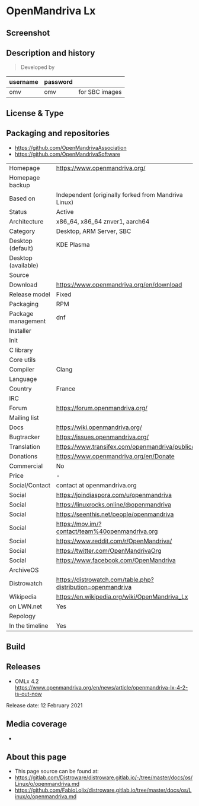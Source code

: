 # OpenMandriva Lx

## Screenshot


## Description and history

>

> Developed by

| username | password |  |
|----------|----------|--|
| omv | omv | for SBC images |


## License & Type

>


## Packaging and repositories

* https://github.com/OpenMandrivaAssociation
* https://github.com/OpenMandrivaSoftware


|                       |  |
|-----------------------|--|
| Homepage              | <https://www.openmandriva.org/> |
| Homepage backup       |  |
| Based on              | Independent (originally forked from Mandriva Linux) |
| Status                | Active |
| Architecture          | x86_64, x86_64 znver1, aarch64 |
| Category              | Desktop, ARM Server, SBC |
| Desktop (default)     | KDE Plasma |
| Desktop (available)   |  |
| Source                |  |
| Download              | <https://www.openmandriva.org/en/download> |
| Release model         | Fixed |
| Packaging             | RPM |
| Package management    | dnf |
| Installer             |  |
| Init                  |  |
| C library             |  |
| Core utils            |  |
| Compiler              | Clang |
| Language              |  |
| Country               | France |
| IRC                   |  |
| Forum                 | <https://forum.openmandriva.org/> |
| Mailing list          |  |
| Docs                  | <https://wiki.openmandriva.org/> |
| Bugtracker            | <https://issues.openmandriva.org/> |
| Translation           | <https://www.transifex.com/openmandriva/public/> |
| Donations             | <https://www.openmandriva.org/en/Donate> |
| Commercial            | No |
| Price                 | - |
| Social/Contact        | contact at openmandriva.org |
| Social                | <https://joindiaspora.com/u/openmandriva> |
| Social                | <https://linuxrocks.online/@openmandriva> |
| Social                | <https://seenthis.net/people/openmandriva> |
| Social                | <https://mov.im/?contact/team%40openmandriva.org> |
| Social                | <https://www.reddit.com/r/OpenMandriva/> |
| Social                | <https://twitter.com/OpenMandrivaOrg> |
| Social                | <https://www.facebook.com/OpenMandriva> |
| ArchiveOS             |  |
| Distrowatch           | <https://distrowatch.com/table.php?distribution=openmandriva> |
| Wikipedia             | <https://en.wikipedia.org/wiki/OpenMandriva_Lx> |
| on LWN.net            | Yes |
| Repology              |  |
| In the timeline       | Yes |


## Build

>


## Releases

* OMLx 4.2 <https://www.openmandriva.org/en/news/article/openmandriva-lx-4-2-is-out-now>



Release date: 12 February 2021


## Media coverage

* 


## About this page

* This page source can be found at:
* <https://gitlab.com/Distroware/distroware.gitlab.io/-/tree/master/docs/os/Linux/o/openmandriva.md>
* <https://github.com/FabioLolix/distroware.gitlab.io/tree/master/docs/os/Linux/o/openmandriva.md>
